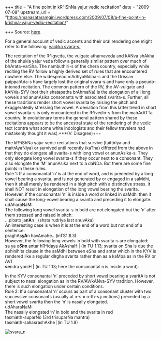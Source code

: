 +++
title = "A fine point in kR^iShNa yajur vedic recitation"
date = "2009-07-08"
upstream_url = "https://manasataramgini.wordpress.com/2009/07/08/a-fine-point-in-krishna-yajur-vedic-recitation/"

+++
Source: [here](https://manasataramgini.wordpress.com/2009/07/08/a-fine-point-in-krishna-yajur-vedic-recitation/).

For a general account of vedic accents and their oral rendering one might refer to the following: [vaidika svara-s.](https://manasataramgini.wordpress.com/2008/09/01/a-practical-guide-to-vvedic-svara-s-in-recitation/)

The recitation of the R^igveda, the vulgate atharvaveda and kANva shAkha of the shukla yajur veda follow a generally similar pattern over much of bhArata-varSha. The nambuthiri-s of the chera country, especially while reciting the RV follow a highly derived set of rules that are encountered nowhere else. The widespread mAdhyaMdina-s and the Orissan paippalAda-s have largely lost the original svara-s and have only a pseudo-intoned recitation. The common pattern of the RV, the AV-vulgate and kANVa-SYV (not their shatapatha brAhmaNa) is the elongation of all long vowels and anunAsika consonants with associated svarita-s. Further, all these traditions render short vowel svarita by raising the pitch and exaggeratedly stressing the vowel. A deviation from this latter trend in short vowel svarita-s is only encountered in the R^ivedin-s from the mahArATTa country. In evolutionary terms the general pattern shared by these recitations appears to be the ancestral state of the rendering of the vedic text (contra what some white indologists and their fellow travelers had mistakenly thought it was).+++(V: Disagree)+++

The kR^iShNa yajur vedic recitations that survive (taittirIya and maitrAyaNIya) or survived until recently (kaTha) differed from the above in that they do elongate all svarita-s with long vowel or anunAsika-s. They only elongate long vowel svarita-s if they occur next to a consonant. They also elongate the ‘M’ anunAsika next to a daNDa. But there are some fine points in these rules.  
Rule 1: If a consonantal ‘n’ is at the end of word, and is preceded by a long vowel bearing a svarita, and is not generated by or engaged in a saMdhi, then it shall merely be rendered in a high pitch with a distinctive stress. It shall NOT result in elongation of the long vowel bearing the svarita.  
However, if the consonantal ‘n’ is inside a word or linked in saMdhi then it shall cause the long-vowel bearing a svarita and preceding it to elongate.  
udAharaNaM:  
The following long vowel svarita-s in bold are not elongated but the ‘n’ after them stressed and raised in pitch:  
…pibato ja**nA**n \| (shata rudrIya last anuvAka)  
An interesting case is when it is at the end of a word but not end of a sentence:  
praghAs**yA**n havAmahe…(inTS1.8.3)  
However, the following long vowels in bold with svarita-s are elongated:  
sa ya e***Sho***.antar hR^idaya AkAshaH \| (in TU 1.13; svarita on Sha is due the abhinihita clause in the saMdhi between eSha and antar which in the KYV is rendered like a regular dIrgha svarita rather than as a kaMpa as in the RV or AV)  
***se***ndra yoniH \| (in TU 1.13; here the consonantal n is inside a
word).

In the KYV consonantal ‘n’ preceded by short vowel bearing a svaritA is not subject to nasal elongation as in the RV/AV/kANva-SYV tradition. However, there is such elongation under certain conditions.  
Rule 2: If a consonantal ‘n’ occurs as part of a consonant cluster with two successive consonants (usually at n-s = n-th-s junctions) preceded by a short vowel svarita then the ‘n’ is nasally elongated.  
udAharaNaM:  
The nasally elongated ‘n’ in bold and the svarita in red  
tasmi**n**th-suparNo (3rd trisuparNa mantra)  
tasmi**n**th-sahasrashAkhe \|(in TU 1.9)

![svara_n](https://manasataramgini.files.wordpress.com/2009/07/svara_n1.png?w=640 "svara_n")

